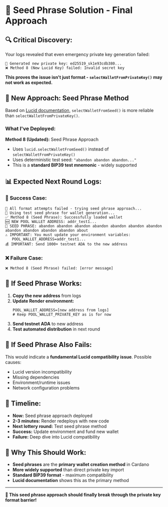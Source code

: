 # 🌱 Seed Phrase Solution - Final Approach

## 🔍 **Critical Discovery:**
Your logs revealed that even emergency private key generation failed:
```
🔧 Generated new private key: ed25519_sk1e93cdb380...
❌ Method 8 (New Lucid Key) failed: Invalid secret key
```

**This proves the issue isn't just format - `selectWalletFromPrivateKey()` may not work as expected.**

## 🚀 **New Approach: Seed Phrase Method**

Based on [Lucid documentation](https://lucid.spacebudz.io/), `selectWalletFromSeed()` is more reliable than `selectWalletFromPrivateKey()`.

### **What I've Deployed:**

**Method 8 (Updated):** Seed Phrase Approach
- Uses `lucid.selectWalletFromSeed()` instead of `selectWalletFromPrivateKey()`
- Uses deterministic test seed: `"abandon abandon abandon..."`
- This is a **standard BIP39 test mnemonic** - widely supported

## 📊 **Expected Next Round Logs:**

### **🎯 Success Case:**
```
🚨 All format attempts failed - trying seed phrase approach...
🌱 Using test seed phrase for wallet generation...
✅ Method 8 (Seed Phrase): Successfully loaded wallet
🆕 NEW POOL WALLET ADDRESS: addr_test1...
🌱 SEED PHRASE: abandon abandon abandon abandon abandon abandon abandon abandon abandon abandon abandon about
⚠️ IMPORTANT: You must update your environment variables:
   POOL_WALLET_ADDRESS=addr_test1...
💰 IMPORTANT: Send 1000+ testnet ADA to the new address
```

### **❌ Failure Case:**
```
❌ Method 8 (Seed Phrase) failed: [error message]
```

## 🔧 **If Seed Phrase Works:**

1. **Copy the new address** from logs
2. **Update Render environment:**
   ```
   POOL_WALLET_ADDRESS=[new address from logs]
   # Keep POOL_WALLET_PRIVATE_KEY as is for now
   ```
3. **Send testnet ADA** to new address
4. **Test automated distribution** in next round

## 🤔 **If Seed Phrase Also Fails:**

This would indicate a **fundamental Lucid compatibility issue**. Possible causes:
- Lucid version incompatibility 
- Missing dependencies
- Environment/runtime issues
- Network configuration problems

## 📅 **Timeline:**

- **Now:** Seed phrase approach deployed
- **2-3 minutes:** Render redeploys with new code
- **Next lottery round:** Test seed phrase method
- **Success:** Update environment and fund new wallet
- **Failure:** Deep dive into Lucid compatibility

## 🎯 **Why This Should Work:**

- **Seed phrases** are the **primary wallet creation method** in Cardano
- **More widely supported** than direct private key import
- **Standard BIP39 format** - maximum compatibility
- **Lucid documentation** shows this as the primary method

---

**🤞 This seed phrase approach should finally break through the private key format barrier!** 